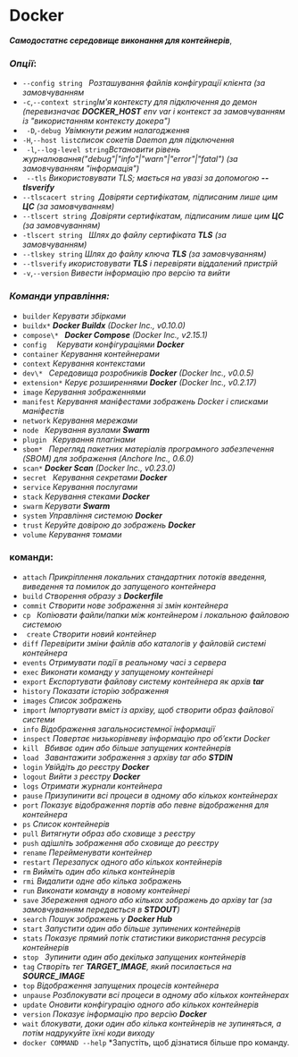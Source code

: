  # Docker
 ***Самодостатнє середовище виконання для контейнерів***,
 
### ***Опції***:
* ```--config string ``` *Розташування файлів конфігурації клієнта (за замовчуванням*
* ```-c```,```--context string```*Ім'я контексту для підключення до демон (перевизначає **DOCKER_HOST** env var і
контекст за замовчуванням із "використанням контексту докера")*
* ``` -D```,```-debug ```*Увімкнути режим налагодження*
* ```-H```,```--host list```*список сокетів Daemon для підключення*
* ``` -l```,```--log-level string```*Встановити рівень журналювання("debug"|"info"|"warn"|"error"|"fatal")
(за замовчуванням "інформація")*
* ``` --tls``` *Використовувати TLS; мається на увазі за допомогою **--tlsverify***  
* ``` --tlscacert string  ```*Довіряти сертифікатам, підписаним лише цим **ЦС** (за замовчуванням)*
* ```--tlscert string ```*Довіряти сертифікатам, підписаним лише цим **ЦС** (за замовчуванням)*
* ```-tlscert string ``` *Шлях до файлу сертифіката **TLS** (за замовчуванням)*
* ```--tlskey string``` *Шлях до файлу ключа **TLS** (за замовчуванням)*
* ```--tlsverify``` *икористовувати **TLS** і перевіряти віддалений пристрій*
* ```-v```,```--version``` *Вивести інформацію про версію та вийти*

### ***Команди управління:***
* ```builder``` *Керувати збірками*
*  ```buildx*``` ***Docker Buildx** (Docker Inc., v0.10.0)*
*  ```compose\* ``` ***Docker Compose** (Docker Inc., v2.15.1)*
*  ```config  ``` *Керувати конфігураціями **Docker***
*  ```container``` *Керування контейнерами* 
*  ```context``` *Керування контекстами*
*  ```dev\* ``` *Середовища розробників **Docker** (Docker Inc., v0.0.5)*
*  ```extension*``` *Керує розширеннями **Docker** (Docker Inc., v0.2.17)*
*  ``` image ``` *Керування зображеннями*
*  ```manifest``` *Керування маніфестами зображень Docker і списками маніфестів*
*  ```network``` *Керування мережами*
*  ```node ``` *Керування вузлами **Swarm***
*  ```plugin ``` *Керування плагінами*
*  ```sbom* ``` *Перегляд пакетних матеріалів програмного забезпечення (SBOM) для зображення (Anchore Inc., 0.6.0)*
*  ```scan*``` ***Docker Scan** (Docker Inc., v0.23.0)*
*  ```secret ``` *Керування секретами **Docker***
*  ```service``` *Керування послугами*
*  ```stack``` *Керування стеками **Docker***
*  ```swarm``` *Керувати **Swarm***
*  ```system``` *Управління системою **Docker***
*  ```trust``` *Керуйте довірою до зображень **Docker***
*  ```volume``` *Керування томами*

### **команди:**
* ```attach``` *Прикріплення локальних стандартних потоків введення, виведення та помилок до запущеного контейнера*
* ```build``` *Створення образу з **Dockerfile***
* ```commit``` *Створити нове зображення зі змін контейнера*
* ```cp ``` *Копіювати файли/папки між контейнером і локальною файловою системою*
* ``` create``` *Створити новий контейнер*
* ```diff``` *Перевірити зміни файлів або каталогів у файловій системі контейнера*
* ```events``` *Отримувати події в реальному часі з сервера*
* ```exec``` *Виконати команду у запущеному контейнері*
* ```export``` *Експортувати файлову систему контейнера як архів **tar***
* ```history``` *Показати історію зображення*
* ```images``` *Список зображень*
* ```import``` *Імпортувати вміст із архіву, щоб створити образ файлової системи*
* ```info``` *Відображення загальносистемної інформації*
* ```inspect``` *Повертає низькорівневу інформацію про об’єкти Docker*
* ```kill ``` *Вбиває один або більше запущених контейнерів*
* ```load ``` *Завантажити зображення з архіву tar або **STDIN***
* ```login``` *Увійдіть до реєстру **Docker***
* ```logout``` *Вийти з реєстру **Docker***
* ```logs``` *Отримати журнали контейнера*
* ```pause``` *Призупинити всі процеси в одному або кількох контейнерах*
* ```port``` *Показує відображення портів або певне відображення для контейнера*
* ```ps``` *Список контейнерів*
* ```pull``` *Витягнути образ або сховище з реєстру*
* ```push``` *адішліть зображення або сховище до реєстру*
* ```rename``` *Перейменувати контейнер*
* ```restart``` *Перезапуск одного або кількох контейнерів*
* ```rm``` *Вийміть один або кілька контейнерів*
* ```rmi``` *Видалити одне або кілька зображень*
* ```run``` *Виконати команду в новому контейнері*
* ```save``` *Збереження одного або кількох зображень до архіву tar (за замовчуванням передається в **STDOUT**)*
* ```search``` *Пошук зображень у **Docker Hub***
* ```start``` *Запустити один або більше зупинених контейнерів*
* ```stats``` *Показує прямий потік статистики використання ресурсів контейнерів*
* ```stop ``` *Зупинити один або декілька запущених контейнерів*
* ```tag``` *Створіть тег **TARGET_IMAGE**, який посилається на **SOURCE_IMAGE***
* ```top``` *Відображення запущених процесів контейнера*
* ```unpause``` *Розблокувати всі процеси в одному або кількох контейнерах*
* ```update``` *Оновити конфігурацію одного або кількох контейнерів*
* ```version``` *Показує інформацію про версію **Docker***
* ```wait``` *блокувати, доки один або кілька контейнерів не зупиняться, а потім надрукуйте їхні коди виходу*
* ```docker COMMAND --help``` *Запустіть, щоб дізнатися більше про команду.

